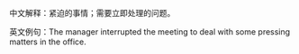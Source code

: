 中文解释：紧迫的事情；需要立即处理的问题。

英文例句：The manager interrupted the meeting to deal with some pressing matters in the office.
